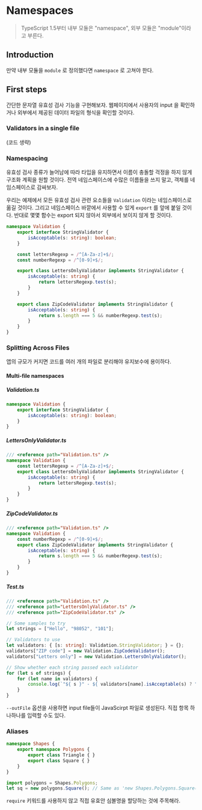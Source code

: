 # Namespaces

> TypeScript 1.5부터 내부 모듈은 "namespace", 외부 모듈은 "module"이라고 부른다.

## Introduction

만약 내부 모듈을 `module` 로 정의했다면 `namespace` 로 고쳐야 한다.

## First steps

간단한 문자열 유효성 검사 기능을 구현해보자. 웹페이지에서 사용자의 input 을 확인하거나 외부에서 제공된 데이터 파일의 형식을 확인할 것이다.

### Validators in a single file

(코드 생략)

### Namespacing

유효성 검사 종류가 늘어남에 따라 타입을 유지하면서 이름이 충돌할 걱정을 하지 않게 구조화 계획을 원할 것이다. 전역 네임스페이스에 수많은 이름들을 쓰지 말고, 객체를 네임스페이스로 감싸보자.

우리는 예제에서 모든 유효성 검사 관련 요소들을 `Validation` 이라는 네임스페이스로 옮길 것이다. 그리고 네임스페이스 바깥에서 사용할 수 있게 `export` 를 앞에 붙일 것이다. 반대로 몇몇 함수는 export 되지 않아서 외부에서 보이지 않게 할 것이다.

```typescript
namespace Validation {
    export interface StringValidator {
        isAcceptable(s: string): boolean;
    }

    const lettersRegexp = /^[A-Za-z]+$/;
    const numberRegexp = /^[0-9]+$/;

    export class LettersOnlyValidator implements StringValidator {
        isAcceptable(s: string) {
            return lettersRegexp.test(s);
        }
    }

    export class ZipCodeValidator implements StringValidator {
        isAcceptable(s: string) {
            return s.length === 5 && numberRegexp.test(s);
        }
    }
}
```

### Splitting Across Files

앱의 규모가 커지면 코드를 여러 개의 파일로 분리해야 유지보수에 용이하다.

#### Multi-file namespaces

##### Validation.ts

```ts
namespace Validation {
    export interface StringValidator {
        isAcceptable(s: string): boolean;
    }
}
```

##### LettersOnlyValidator.ts

```ts
/// <reference path="Validation.ts" />
namespace Validation {
    const lettersRegexp = /^[A-Za-z]+$/;
    export class LettersOnlyValidator implements StringValidator {
        isAcceptable(s: string) {
            return lettersRegexp.test(s);
        }
    }
}
```

##### ZipCodeValidator.ts

```ts
/// <reference path="Validation.ts" />
namespace Validation {
    const numberRegexp = /^[0-9]+$/;
    export class ZipCodeValidator implements StringValidator {
        isAcceptable(s: string) {
            return s.length === 5 && numberRegexp.test(s);
        }
    }
}
```

##### Test.ts

```typescript
/// <reference path="Validation.ts" />
/// <reference path="LettersOnlyValidator.ts" />
/// <reference path="ZipCodeValidator.ts" />

// Some samples to try
let strings = ["Hello", "98052", "101"];

// Validators to use
let validators: { [s: string]: Validation.StringValidator; } = {};
validators["ZIP code"] = new Validation.ZipCodeValidator();
validators["Letters only"] = new Validation.LettersOnlyValidator();

// Show whether each string passed each validator
for (let s of strings) {
    for (let name in validators) {
        console.log(`"${ s }" - ${ validators[name].isAcceptable(s) ? "matches" : "does not match" } ${ name }`);
    }
}
```

`--outFile` 옵션을 사용하면 input file들이 JavaScirpt 파일로 생성된다. 직접 항목 하나하나를 입력할 수도 있다.

### Aliases

```typescript
namespace Shapes {
    export namespace Polygons {
        export class Triangle { }
        export class Square { }
    }
}

import polygons = Shapes.Polygons;
let sq = new polygons.Square(); // Same as 'new Shapes.Polygons.Square()'
```

`require` 키워드를 사용하지 않고 직접 유효안 심볼명을 할당하는 것에 주목해라. 








































